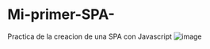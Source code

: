 # Mi-primer-SPA-
Practica de la creacion de una SPA con Javascript
![image](https://user-images.githubusercontent.com/52418189/182264394-e8537431-dbe6-4f32-8433-42c076268fdc.png)
